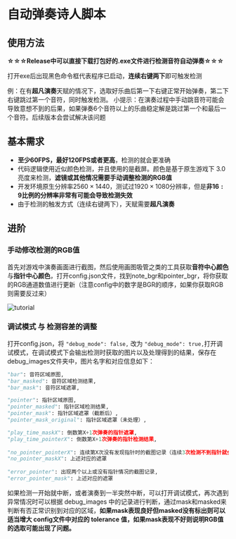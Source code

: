 # 自动弹奏诗人脚本

## 使用方法

**☆☆☆Release中可以直接下载打包好的.exe文件进行检测音符自动弹奏☆☆☆**

打开exe后出现黑色命令框代表程序已启动，**连续右键两下**即可触发检测

例：在有**超凡演奏**天赋的情况下，选取好乐曲后第一下右键正常开始弹奏，第二下右键跳过第一个音符，同时触发检测。
小提示：在演奏过程中手动跳音符可能会导致意想不到的后果，如果弹奏6个音符以上的乐曲稳定解是跳过第一个和最后一个音符。后续版本会尝试解决该问题



## 基本需求

- **至少60FPS，最好120FPS或者更高**，检测的就会更准确
- 代码逻辑使用近似颜色检测，并且使用的是截屏。颜色是基于原生游戏下 3.0 亮度来检测，**滤镜或其他情况需要手动调整检测的RGB值**
- 开发环境原生分辨率$2560\times1440$，测试过$1920\times1080$分辨率，但是**非$16:9$比例的分辨率非常有可能会导致检测失效**
- 由于检测的触发方式（连续右键两下），天赋需要**超凡演奏**



## 进阶

### 手动修改检测的RGB值

首先对游戏中演奏画面进行截图，然后使用画图吸管之类的工具获取**音符中心颜色**与**指针中心颜色**，打开config.json文件，找到note_bgr和pointer_bgr，将你获取的RGB通道数值进行更新（注意config中的数字是BGR的顺序，如果你获取RGB则需要反过来）

![tutorial]([.\debug_images\tutorial.png](https://github.com/nexor-source/AutoBard/blob/main/debug_images/tutorial.png))

### 调试模式 与 检测容差的调整

打开config.json，将 `"debug_mode": false,` 改为 `"debug_mode": true,`打开调试模式，在调试模式下会输出检测时获取的图片以及处理得到的结果，保存在debug_images文件夹中，图片名字和对应信息如下：

```python
"bar": 音符区域原图,
"bar_masked": 音符区域检测结果,
"bar_mask": 音符区域遮罩,

"pointer": 指针区域原图,
"pointer_masked": 指针区域检测结果,
"pointer_mask": 指针区域遮罩（截断后）,
"pointer_mask_original": 指针区域遮罩（未处理）,

"play_time_maskX": 倒数第X+1次弹奏的指针遮罩,
"play_time_pointerX": 倒数第X+1次弹奏的指针检测结果,
    
"no_pointer_pointerX": 连续第X次没有发现指针时的截图记录（连续3次检测不到指针就会默认该次演奏已经完毕）
"no_pointer_maskX": 上述对应的遮罩
    
"error_pointer": 出现两个以上或没有指针情况的截图记录,
"error_pointer_mask": 上述对应的遮罩
```

如果检测一开始就中断，或者演奏到一半突然中断，可以打开调试模式，再次遇到异常情况时可以根据 debug_images 中的记录进行判断，通过mask和masked来判断有否正常识别到对应的区域，**如果mask表现良好但masked没有标出则可以适当增大 config文件中对应的 tolerance 值，如果mask表现不好则说明RGB值的选取可能出现了问题。**
